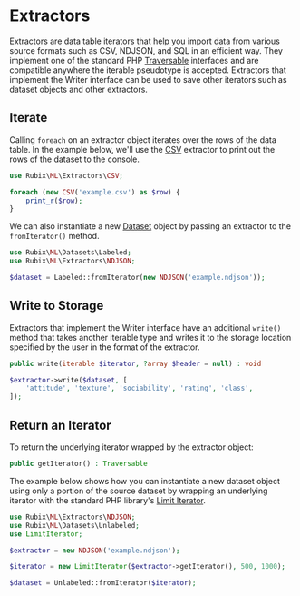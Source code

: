 # Extractors
Extractors are data table iterators that help you import data from various source formats such as CSV, NDJSON, and SQL in an efficient way. They implement one of the standard PHP [Traversable](https://www.php.net/manual/en/class.traversable.php) interfaces and are compatible anywhere the iterable pseudotype is accepted. Extractors that implement the Writer interface can be used to save other iterators such as dataset objects and other extractors.

## Iterate
Calling `foreach` on an extractor object iterates over the rows of the data table. In the example below, we'll use the [CSV](csv.md) extractor to print out the rows of the dataset to the console.

```php
use Rubix\ML\Extractors\CSV;

foreach (new CSV('example.csv') as $row) {
    print_r($row);
}
```

We can also instantiate a new [Dataset](../datasets/api.md) object by passing an extractor to the `fromIterator()` method.

```php
use Rubix\ML\Datasets\Labeled;
use Rubix\ML\Extractors\NDJSON;

$dataset = Labeled::fromIterator(new NDJSON('example.ndjson'));
```

## Write to Storage
Extractors that implement the Writer interface have an additional `write()` method that takes another iterable type and writes it to the storage location specified by the user in the format of the extractor.

```php
public write(iterable $iterator, ?array $header = null) : void
```

```php
$extractor->write($dataset, [
    'attitude', 'texture', 'sociability', 'rating', 'class',
]);
```

## Return an Iterator
To return the underlying iterator wrapped by the extractor object:
```php
public getIterator() : Traversable
```

The example below shows how you can instantiate a new dataset object using only a portion of the source dataset by wrapping an underlying iterator with the standard PHP library's [Limit Iterator](https://www.php.net/manual/en/class.limititerator.php).

```php
use Rubix\ML\Extractors\NDJSON;
use Rubix\ML\Datasets\Unlabeled;
use LimitIterator;

$extractor = new NDJSON('example.ndjson');

$iterator = new LimitIterator($extractor->getIterator(), 500, 1000);

$dataset = Unlabeled::fromIterator($iterator);
```
